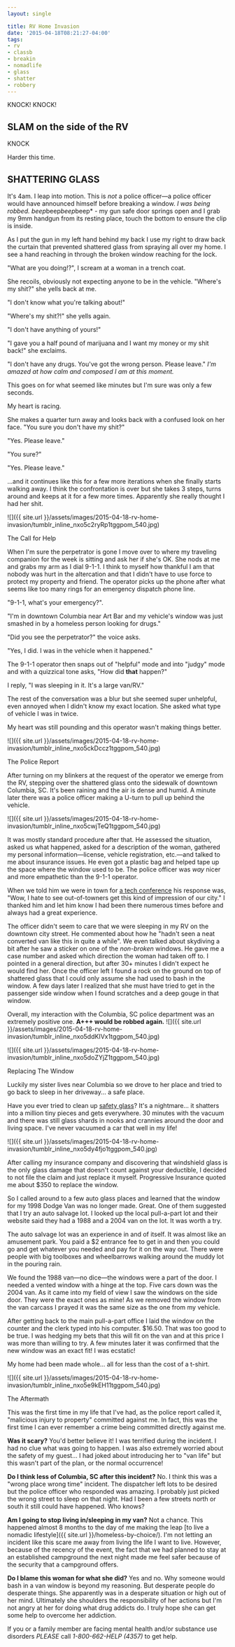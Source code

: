 ```yaml
---
layout: single

title: RV Home Invasion
date: '2015-04-18T08:21:27-04:00'
tags:
- rv
- classb
- breakin
- nomadlife
- glass
- shatter
- robbery
---
```


KNOCK! KNOCK!

## SLAM on the side of the RV

KNOCK

Harder this time.

## SHATTERING GLASS

It's 4am. I leap into motion. This is _not_ a police officer—a police officer would have announced himself before breaking a window. _I was being robbed._ *beep*beep*beep*beep* - my gun safe door springs open and I grab my 9mm handgun from its resting place, touch the bottom to ensure the clip is inside.

As I put the gun in my left hand behind my back I use my right to draw back the curtain that prevented shattered glass from spraying all over my home. I see a hand reaching in through the broken window reaching for the lock.

"What are you doing!?", I scream at a woman in a trench coat.

She recoils, obviously not expecting anyone to be in the vehicle. "Where's my shit?" she yells back at me.

"I don't know what you're talking about!"

"Where's my shit?!" she yells again.

"I don't have anything of yours!"

"I gave you a half pound of marijuana and I want my money or my shit back!" she exclaims.

"I don't have any drugs. You've got the wrong person. Please leave." _I'm amazed at how calm and composed I am at this moment._

This goes on for what seemed like minutes but I'm sure was only a few seconds.

My heart is racing.

She makes a quarter turn away and looks back with a confused look on her face. "You sure you don't have my shit?"

"Yes. Please leave."

"You sure?"

"Yes. Please leave."

...and it continues like this for a few more iterations when she finally starts walking away. I think the confrontation is over but she takes 3 steps, turns around and keeps at it for a few more times. Apparently she really thought I had her shit.

![]({{ site.url }}/assets/images/2015-04-18-rv-home-invasion/tumblr_inline_nxo5c2ryRp1tggpom_540.jpg)

The Call for Help

When I'm sure the perpetrator is gone I move over to where my traveling companion for the week is sitting and ask her if she's OK. She nods at me and grabs my arm as I dial 9-1-1. I think to myself how thankful I am that nobody was hurt in the altercation and that I didn't have to use force to protect my property and friend. The operator picks up the phone after what seems like too many rings for an emergency dispatch phone line.

"9-1-1, what's your emergency?".

"I'm in downtown Columbia near Art Bar and my vehicle's window was just smashed in by a homeless person looking for drugs."

"Did you see the perpetrator?" the voice asks.

"Yes, I did. I was in the vehicle when it happened."

The 9-1-1 operator then snaps out of "helpful" mode and into "judgy" mode and with a quizzical tone asks, "How did **that** happen?"

I reply, "I was sleeping in it. It's a large van/RV."

The rest of the conversation was a blur but she seemed super unhelpful, even annoyed when I didn't know my exact location. She asked what type of vehicle I was in twice.

My heart was still pounding and this operator wasn't making things better.

![]({{ site.url }}/assets/images/2015-04-18-rv-home-invasion/tumblr_inline_nxo5ckDccz1tggpom_540.jpg)

The Police Report

After turning on my blinkers at the request of the operator we emerge from the RV, stepping over the shattered glass onto the sidewalk of downtown Columbia, SC. It's been raining and the air is dense and humid. A minute later there was a police officer making a U-turn to pull up behind the vehicle.

![]({{ site.url }}/assets/images/2015-04-18-rv-home-invasion/tumblr_inline_nxo5cwjTeQ1tggpom_540.jpg)

It was mostly standard procedure after that. He assessed the situation, asked us what happened, asked for a description of the woman, gathered my personal information—license, vehicle registration, etc.—and talked to me about insurance issues. He even got a plastic bag and helped tape up the space where the window used to be. The police officer was _way_ nicer and more empathetic than the 9-1-1 operator.

When we told him we were in town for [a tech conference](http://posscon.org/) his response was, "Wow, I hate to see out-of-towners get this kind of impression of our city." I thanked him and let him know I had been there numerous times before and always had a great experience.

The officer didn't seem to care that we were sleeping in my RV on the downtown city street. He commented about how he "hadn't seen a neat converted van like this in quite a while". We even talked about skydiving a bit after he saw a sticker on one of the _non-broken_ windows. He gave me a case number and asked which direction the woman had taken off to. I pointed in a general direction, but after 30+ minutes I didn't expect he would find her. Once the officer left I found a rock on the ground on top of shattered glass that I could only assume she had used to bash in the window. A few days later I realized that she must have tried to get in the passenger side window when I found scratches and a deep gouge in that window.

Overall, my interaction with the Columbia, SC police department was an extremely positive one. **A+++ would be robbed again.**
![]({{ site.url }}/assets/images/2015-04-18-rv-home-invasion/tumblr_inline_nxo5ddKIVx1tggpom_540.jpg)

![]({{ site.url }}/assets/images/2015-04-18-rv-home-invasion/tumblr_inline_nxo5doZYjZ1tggpom_540.jpg)

Replacing The Window

Luckily my sister lives near Columbia so we drove to her place and tried to go back to sleep in her driveway... a safe place.

Have you ever tried to clean up [safety glass](https://en.wikipedia.org/wiki/Safety_glass)? It's a nightmare... it shatters into a million tiny pieces and gets everywhere. 30 minutes with the vacuum and there was still glass shards in nooks and crannies around the door and living space. I've never vacuumed a car that well in my life!

![]({{ site.url }}/assets/images/2015-04-18-rv-home-invasion/tumblr_inline_nxo5dy4fjo1tggpom_540.jpg)

After calling my insurance company and discovering that windshield glass is the only glass damage that doesn't count against your deductible, I decided to not file the claim and just replace it myself. Progressive Insurance quoted me about $350 to replace the window.

So I called around to a few auto glass places and learned that the window for my 1998 Dodge Van was no longer made. Great. One of them suggested that I try an auto salvage lot. I looked up the local pull-a-part lot and their website said they had a 1988 and a 2004 van on the lot. It was worth a try.

The auto salvage lot was an experience in and of itself. It was almost like an amusement park. You paid a $2 entrance fee to get in and then you could go and get whatever you needed and pay for it on the way out. There were people with big toolboxes and wheelbarrows walking around the muddy lot in the pouring rain.

We found the 1988 van—no dice—the windows were a part of the door. I needed a vented window with a hinge at the top. Five cars down was the 2004 van. As it came into my field of view I saw the windows on the side door. They were the exact ones as mine! As we removed the window from the van carcass I prayed it was the same size as the one from my vehicle.

After getting back to the main pull-a-part office I laid the window on the counter and the clerk typed into his computer. $16.50. That was too good to be true. I was hedging my bets that this will fit on the van and at this price I was more than willing to try. A few minutes later it was confirmed that the new window was an exact fit! I was ecstatic!

My home had been made whole... all for less than the cost of a t-shirt.

![]({{ site.url }}/assets/images/2015-04-18-rv-home-invasion/tumblr_inline_nxo5e9kEH11tggpom_540.jpg)

The Aftermath

This was the first time in my life that I've had, as the police report called it, "malicious injury to property" committed against me. In fact, this was the first time I can ever remember a crime being committed directly against me.

**Was it scary?** You'd better believe it! I was terrified during the incident. I had no clue what was going to happen. I was also extremely worried about the safety of my guest... I had joked about introducing her to "van life" but this wasn't part of the plan, or the normal occurrence!

**Do I think less of Columbia, SC after this incident?** No. I think this was a "wrong place wrong time" incident. The dispatcher left lots to be desired but the police officer who responded was amazing. I probably just picked the wrong street to sleep on that night. Had I been a few streets north or south it still could have happened. Who knows?

**Am I going to stop living in/sleeping in my van?** Not a chance. This happened almost 8 months to the day of me making the leap [to live a nomadic lifestyle]({{ site.url }}/homeless-by-choice/). I'm not letting an incident like this scare me away from living the life I want to live. However, because of the recency of the event, the fact that we had planned to stay at an established campground the next night made me feel safer because of the security that a campground offers.

**Do I blame this woman for what she did?** Yes and no. Why someone would bash in a van window is beyond my reasoning. But desperate people do desperate things. She apparently was in a desperate situation or high out of her mind. Ultimately she shoulders the responsibility of her actions but I'm not angry at her for doing what drug addicts do. I truly hope she can get some help to overcome her addiction.

If you or a family member are facing mental health and/or substance use disorders _PLEASE_ call _1-800-662-HELP (4357)_ to get help.
